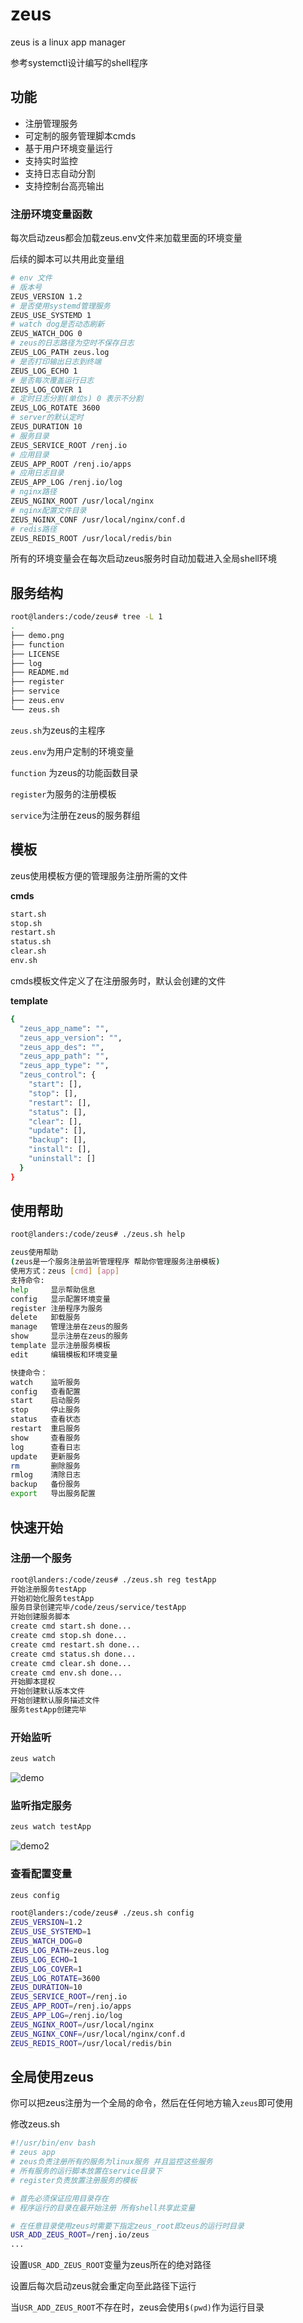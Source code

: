 # zeus
zeus is a linux app manager

参考systemctl设计编写的shell程序

## 功能

- 注册管理服务
- 可定制的服务管理脚本cmds
- 基于用户环境变量运行
- 支持实时监控
- 支持日志自动分割
- 支持控制台高亮输出

### 注册环境变量函数

每次启动zeus都会加载zeus.env文件来加载里面的环境变量

后续的脚本可以共用此变量组

```bash
# env 文件
# 版本号
ZEUS_VERSION 1.2
# 是否使用systemd管理服务
ZEUS_USE_SYSTEMD 1
# watch dog是否动态刷新
ZEUS_WATCH_DOG 0
# zeus的日志路径为空时不保存日志
ZEUS_LOG_PATH zeus.log
# 是否打印输出日志到终端
ZEUS_LOG_ECHO 1
# 是否每次覆盖运行日志
ZEUS_LOG_COVER 1
# 定时日志分割(单位s) 0 表示不分割
ZEUS_LOG_ROTATE 3600
# server的默认定时
ZEUS_DURATION 10
# 服务目录
ZEUS_SERVICE_ROOT /renj.io
# 应用目录
ZEUS_APP_ROOT /renj.io/apps
# 应用日志目录
ZEUS_APP_LOG /renj.io/log
# nginx路径
ZEUS_NGINX_ROOT /usr/local/nginx
# nginx配置文件目录
ZEUS_NGINX_CONF /usr/local/nginx/conf.d
# redis路径
ZEUS_REDIS_ROOT /usr/local/redis/bin
```

所有的环境变量会在每次启动zeus服务时自动加载进入全局shell环境

## 服务结构

```bash
root@landers:/code/zeus# tree -L 1
.
├── demo.png
├── function
├── LICENSE
├── log
├── README.md
├── register
├── service
├── zeus.env
└── zeus.sh
```

`zeus.sh`为zeus的主程序

`zeus.env`为用户定制的环境变量

`function` 为zeus的功能函数目录

`register`为服务的注册模板

`service`为注册在zeus的服务群组

## 模板

zeus使用模板方便的管理服务注册所需的文件

**cmds**

``` bash
start.sh
stop.sh
restart.sh
status.sh
clear.sh
env.sh
```

cmds模板文件定义了在注册服务时，默认会创建的文件

**template**

```bash
{
  "zeus_app_name": "",
  "zeus_app_version": "",
  "zeus_app_des": "",
  "zeus_app_path": "",
  "zeus_app_type": "",
  "zeus_control": {
    "start": [],
    "stop": [],
    "restart": [],
    "status": [],
    "clear": [],
    "update": [],
    "backup": [],
    "install": [],
    "uninstall": []
  }
}
```

## 使用帮助

```bash
root@landers:/code/zeus# ./zeus.sh help

zeus使用帮助
(zeus是一个服务注册监听管理程序 帮助你管理服务注册模板)
使用方式：zeus [cmd] [app]
支持命令:
help     显示帮助信息
config   显示配置环境变量
register 注册程序为服务
delete   卸载服务
manage   管理注册在zeus的服务
show     显示注册在zeus的服务
template 显示注册服务模板
edit     编辑模板和环境变量

快捷命令：
watch    监听服务
config   查看配置
start    启动服务
stop     停止服务
status   查看状态
restart  重启服务
show     查看服务
log      查看日志
update   更新服务
rm       删除服务
rmlog    清除日志
backup   备份服务
export   导出服务配置
```

## 快速开始

### 注册一个服务

```bash
root@landers:/code/zeus# ./zeus.sh reg testApp
开始注册服务testApp
开始初始化服务testApp
服务目录创建完毕/code/zeus/service/testApp
开始创建服务脚本
create cmd start.sh done...
create cmd stop.sh done...
create cmd restart.sh done...
create cmd status.sh done...
create cmd clear.sh done...
create cmd env.sh done...
开始脚本提权
开始创建默认版本文件
开始创建默认服务描述文件
服务testApp创建完毕
```



### 开始监听

```bash
zeus watch
```

![demo](imgs/zeus/demo.png)

### 监听指定服务

```bash
zeus watch testApp
```

![demo2](imgs/zeus/demo-watch.png)

### 查看配置变量

```bash
zeus config

root@landers:/code/zeus# ./zeus.sh config
ZEUS_VERSION=1.2
ZEUS_USE_SYSTEMD=1
ZEUS_WATCH_DOG=0
ZEUS_LOG_PATH=zeus.log
ZEUS_LOG_ECHO=1
ZEUS_LOG_COVER=1
ZEUS_LOG_ROTATE=3600
ZEUS_DURATION=10
ZEUS_SERVICE_ROOT=/renj.io
ZEUS_APP_ROOT=/renj.io/apps
ZEUS_APP_LOG=/renj.io/log
ZEUS_NGINX_ROOT=/usr/local/nginx
ZEUS_NGINX_CONF=/usr/local/nginx/conf.d
ZEUS_REDIS_ROOT=/usr/local/redis/bin
```

## 全局使用zeus

你可以把zeus注册为一个全局的命令，然后在任何地方输入`zeus`即可使用

修改zeus.sh

```bash
#!/usr/bin/env bash
# zeus app
# zeus负责注册所有的服务为linux服务 并且监控这些服务
# 所有服务的运行脚本放置在service目录下
# register负责放置注册服务的模板

# 首先必须保证应用目录存在
# 程序运行的目录在最开始注册 所有shell共享此变量

# 在任意目录使用zeus时需要下指定zeus_root即zeus的运行时目录
USR_ADD_ZEUS_ROOT=/renj.io/zeus
...
```

设置`USR_ADD_ZEUS_ROOT`变量为zeus所在的绝对路径

设置后每次启动zeus就会重定向至此路径下运行

当`USR_ADD_ZEUS_ROOT`不存在时，zeus会使用`$(pwd)`作为运行目录
